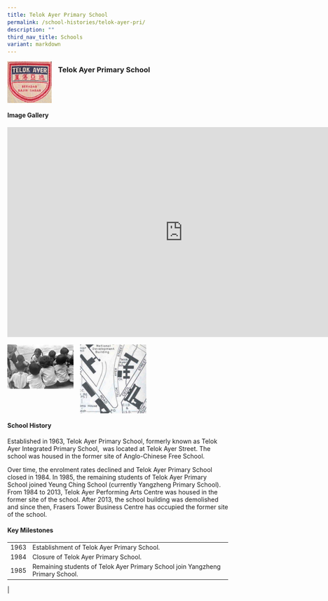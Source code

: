 ```yaml
---
title: Telok Ayer Primary School
permalink: /school-histories/telok-ayer-pri/
description: ""
third_nav_title: Schools
variant: markdown
---
```

<img align="left" style="width:20%;margin-right:15px;" src="/images/telok_ayer_pri.jpg">

### **Telok Ayer Primary School**

<br clear="left">

#### **Image Gallery**
<iframe src="https://docs.google.com/presentation/d/e/2PACX-1vRokfYKAFloTSP4ti3E2TEGn-14gK-7M61Wp1ordWT2A9ndmHxW30IGmaApipQ9Zok407TXkEN2glzW/embed?start=false&amp;loop=true&amp;delayms=5000" frameborder="0" width="800" height="479" allowfullscreen="true"></iframe>

<p><a href="/images/telokayerpri2.jpg">  
<img align="left" style="width:30%;margin-right:15px;" src="/images/telokayerpri2.jpg">
</a></p>

<p><a href="/images/telokayerpri3.jpg">  
<img align="left" style="width:30%;margin-right:15px;" src="/images/telokayerpri3.jpg">
</a></p>

<br clear="left">

#### **School History**
Established in 1963, Telok Ayer Primary School, formerly known as Telok Ayer Integrated Primary School,&nbsp; was located at Telok Ayer Street. The school was housed in the former site of Anglo-Chinese Free School.&nbsp;  
  
Over time, the enrolment rates declined and Telok Ayer Primary School closed in 1984. In 1985, the remaining students of Telok Ayer Primary School joined Yeung Ching School (currently Yangzheng Primary School). From 1984 to 2013, Telok Ayer Performing Arts Centre was housed in the former site of the school. After 2013, the school building was demolished and since then, Frasers Tower Business Centre has occupied the former site of the school.

#### **Key Milestones**

|  |  |
|:---:|---|
| 1963 | Establishment of Telok Ayer Primary School. |
| 1984 | Closure of Telok Ayer Primary School.|
| 1985 | Remaining students of Telok Ayer Primary School join Yangzheng Primary School. |
|